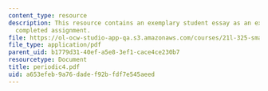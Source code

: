 ```yaml
---
content_type: resource
description: This resource contains an exemplary student essay as an example of a
  completed assignment.
file: https://ol-ocw-studio-app-qa.s3.amazonaws.com/courses/21l-325-small-wonders-staying-alive-spring-2007/a653efeb9a76dadef92bfdf7e545aeed_periodic4.pdf
file_type: application/pdf
parent_uid: b1779d31-40ef-a5e8-3ef1-cace4ce230b7
resourcetype: Document
title: periodic4.pdf
uid: a653efeb-9a76-dade-f92b-fdf7e545aeed
---
```

